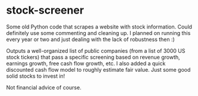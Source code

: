# stock-screener

Some old Python code that scrapes a website with stock information. Could definitely use some commenting and cleaning up. I planned on running this every year or two and just dealing with the lack of robustness then :)

Outputs a well-organized list of public companies (from a list of 3000 US stock tickers) that pass a specific screening based on revenue growth, earnings growth, free cash flow growth, etc. I also added a quick discounted cash flow model to roughly estimate fair value. Just some good solid stocks to invest in! 

Not financial advice of course.
